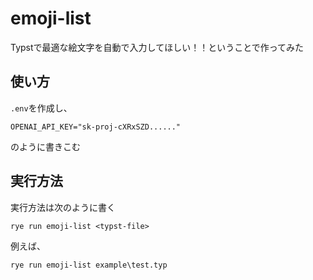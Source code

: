 # emoji-list

Typstで最適な絵文字を自動で入力してほしい！！ということで作ってみた

## 使い方

`.env`を作成し、

```
OPENAI_API_KEY="sk-proj-cXRxSZD......"
```

のように書きこむ

## 実行方法

実行方法は次のように書く

```
rye run emoji-list <typst-file>
```

例えば、

```
rye run emoji-list example\test.typ
```